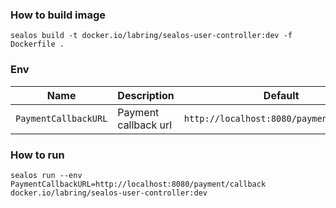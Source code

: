 ### How to build image

```shell
sealos build -t docker.io/labring/sealos-user-controller:dev -f Dockerfile .
```

### Env

| Name | Description | Default |
| --- | --- | --- |
|`PaymentCallbackURL`|Payment callback url|`http://localhost:8080/payment/callback`|

### How to run

```shell
sealos run --env PaymentCallbackURL=http://localhost:8080/payment/callback  docker.io/labring/sealos-user-controller:dev
```
